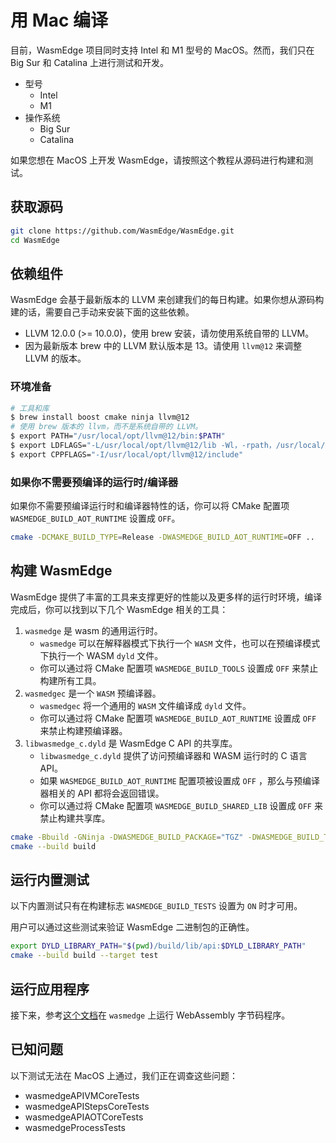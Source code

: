 # 用 Mac 编译

目前，WasmEdge 项目同时支持 Intel 和 M1 型号的 MacOS。然而，我们只在 Big Sur 和 Catalina 上进行测试和开发。

* 型号
  * Intel
  * M1
* 操作系统
  * Big Sur
  * Catalina

如果您想在 MacOS 上开发 WasmEdge，请按照这个教程从源码进行构建和测试。

## 获取源码

```bash
git clone https://github.com/WasmEdge/WasmEdge.git
cd WasmEdge
```

## 依赖组件

WasmEdge 会基于最新版本的 LLVM 来创建我们的每日构建。如果你想从源码构建的话，需要自己手动来安装下面的这些依赖。

* LLVM 12.0.0 (>= 10.0.0)，使用 brew 安装，请勿使用系统自带的 LLVM。
* 因为最新版本 brew 中的 LLVM 默认版本是 13。请使用 `llvm@12` 来调整 LLVM 的版本。

### 环境准备

```bash
# 工具和库
$ brew install boost cmake ninja llvm@12
# 使用 brew 版本的 llvm，而不是系统自带的 LLVM。
$ export PATH="/usr/local/opt/llvm@12/bin:$PATH"
$ export LDFLAGS="-L/usr/local/opt/llvm@12/lib -Wl，-rpath，/usr/local/opt/llvm@12/lib"
$ export CPPFLAGS="-I/usr/local/opt/llvm@12/include"
```

### 如果你不需要预编译的运行时/编译器

如果你不需要预编译运行时和编译器特性的话，你可以将 CMake 配置项 `WASMEDGE_BUILD_AOT_RUNTIME` 设置成 `OFF`。

```bash
cmake -DCMAKE_BUILD_TYPE=Release -DWASMEDGE_BUILD_AOT_RUNTIME=OFF ..
```

## 构建 WasmEdge

WasmEdge 提供了丰富的工具来支撑更好的性能以及更多样的运行时环境，编译完成后，你可以找到以下几个 WasmEdge 相关的工具：

1. `wasmedge` 是 wasm 的通用运行时。
   * `wasmedge` 可以在解释器模式下执行一个 `WASM` 文件，也可以在预编译模式下执行一个 WASM `dyld` 文件。
   * 你可以通过将 CMake 配置项 `WASMEDGE_BUILD_TOOLS` 设置成 `OFF` 来禁止构建所有工具。
2. `wasmedgec` 是一个 `WASM` 预编译器。
   * `wasmedgec` 将一个通用的 `WASM` 文件编译成 `dyld` 文件。
   * 你可以通过将 CMake 配置项 `WASMEDGE_BUILD_AOT_RUNTIME` 设置成 `OFF` 来禁止构建预编译器。
3. `libwasmedge_c.dyld` 是 WasmEdge C API 的共享库。
   * `libwasmedge_c.dyld` 提供了访问预编译器和 WASM 运行时的 C 语言 API。
   * 如果 `WASMEDGE_BUILD_AOT_RUNTIME` 配置项被设置成 `OFF` ，那么与预编译器相关的 API 都将会返回错误。
   * 你可以通过将 CMake 配置项 `WASMEDGE_BUILD_SHARED_LIB` 设置成 `OFF` 来禁止构建共享库。

```bash
cmake -Bbuild -GNinja -DWASMEDGE_BUILD_PACKAGE="TGZ" -DWASMEDGE_BUILD_TESTS=ON .
cmake --build build
```

## 运行内置测试

以下内置测试只有在构建标志 `WASMEDGE_BUILD_TESTS` 设置为 `ON` 时才可用。

用户可以通过这些测试来验证 WasmEdge 二进制包的正确性。

```bash
export DYLD_LIBRARY_PATH="$(pwd)/build/lib/api:$DYLD_LIBRARY_PATH"
cmake --build build --target test
```

## 运行应用程序

接下来，参考[这个文档](../index.md)在 `wasmedge` 上运行 WebAssembly 字节码程序。

## 已知问题

以下测试无法在 MacOS 上通过，我们正在调查这些问题：

* wasmedgeAPIVMCoreTests
* wasmedgeAPIStepsCoreTests
* wasmedgeAPIAOTCoreTests
* wasmedgeProcessTests
